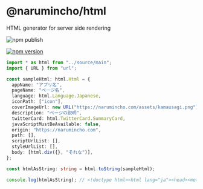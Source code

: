 # @narumincho/html

HTML generator for server side rendering

![npm publish](https://github.com/narumincho/html/workflows/npm%20publish/badge.svg)

[![npm version](https://badge.fury.io/js/%40narumincho%2Fhtml.svg)](https://badge.fury.io/js/%40narumincho%2Fhtml)

```ts
import * as html from "../source/main";
import { URL } from "url";

const sampleHtml: html.Html = {
  appName: "アプリ名",
  pageName: "ページ名",
  language: html.Language.Japanese,
  iconPath: ["icon"],
  coverImageUrl: new URL("https://narumincho.com/assets/kamausagi.png"),
  description: "ページの説明",
  twitterCard: html.TwitterCard.SummaryCard,
  javaScriptMustBeAvailable: false,
  origin: "https://narumincho.com",
  path: [],
  scriptUrlList: [],
  styleUrlList: [],
  body: [html.div({}, "それな")],
};

const htmlAsString: string = html.toString(sampleHtml);

console.log(htmlAsString); // <!doctype html><html lang="ja"><head><meta charset="utf-8"><meta name="viewport" content="width=device-width,initial-scale=1.0"><title>ページ名</title><meta name="description" content="ページの説明"><link rel="icon" href="/icon"><meta name="twitter:card" content="summary"><meta property="og:url" content="https://narumincho.com/"><meta property="og:title" content="ページ名"><meta property="og:site_name" content="アプリ名"><meta property="og:description" content="ページの説明"><meta property="og:image" content="https://narumincho.com/assets/kamausagi.png"></head><body><div>それな</div></body></html>
```
